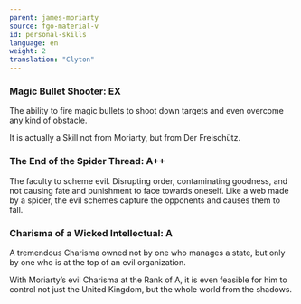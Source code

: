 ```yaml
---
parent: james-moriarty
source: fgo-material-v
id: personal-skills
language: en
weight: 2
translation: "Clyton"
---
```


### Magic Bullet Shooter: EX

The ability to fire magic bullets to shoot down targets and even overcome any kind of obstacle.

It is actually a Skill not from Moriarty, but from Der Freischütz.

### The End of the Spider Thread: A++

The faculty to scheme evil. Disrupting order, contaminating goodness, and not causing fate and punishment to face towards oneself. Like a web made by a spider, the evil schemes capture the opponents and causes them to fall.

### Charisma of a Wicked Intellectual: A

A tremendous Charisma owned not by one who manages a state, but only by one who is at the top of an evil organization.

With Moriarty’s evil Charisma at the Rank of A, it is even feasible for him to control not just the United Kingdom, but the whole world from the shadows.
